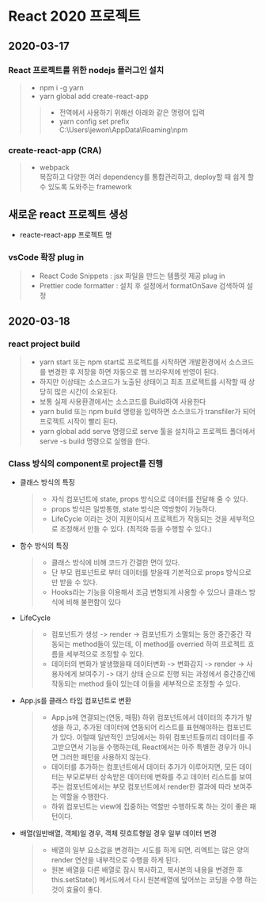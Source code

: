 # React 2020 프로젝트

## 2020-03-17

### React 프로젝트를 위한 nodejs 플러그인 설치

> - npm i -g yarn
> - yarn global add create-react-app
>
> > - 전역에서 사용하기 위해선 아래와 같은 명령어 입력
> > - yarn config set prefix C:\Users\jewon\AppData\Roaming\npm

### create-react-app (CRA)

> - webpack  
>   복잡하고 다양한 여러 dependency를 통합관리하고, deploy할 때 쉽게 할 수 있도록 도와주는 framework

## 새로운 react 프로젝트 생성

- reacte-react-app 프로젝트 명

### vsCode 확장 plug in

> - React Code Snippets : jsx 파일을 만드는 템플릿 제공 plug in
> - Prettier code formatter : 설치 후 설정에서 formatOnSave 검색하여 설정

## 2020-03-18

### react project build

> - yarn start 또는 npm start로 프로젝트를 시작하면 개발환경에서 소스코드를 변경한 후 저장을 하면 자동으로 웹 브라우저에 반영이 된다.
> - 하지만 이상태는 소스코드가 노출된 상태이고 최초 프로젝트를 시작할 때 상당히 많은 시간이 소요된다.
> - 보통 실제 사용환경에서는 소스코드를 Build하여 사용한다
> - yarn bulid 또는 npm build 명령을 입력하면 소스코드가 transfiler가 되어 프로젝트 시작이 빨리 된다.
> - yarn global add serve 명령으로 serve 툴을 설치하고 프로젝트 폴더에서 serve -s build 명령으로 실행을 한다.

### Class 방식의 component로 project를 진행

- 클래스 방식의 특징

  > - 자식 컴포넌트에 state, props 방식으로 데이터를 전달해 줄 수 있다.
  > - props 방식은 일방통행, state 방식은 역방향이 가능하다.
  > - LifeCycle 이라는 것이 지원이되서 프로젝트가 작동되는 것을 세부적으로 조정해서 만들 수 있다. (최적화 등을 수행할 수 있다.)

- 함수 방식의 특징

  > - 클래스 방식에 비해 코드가 간결한 면이 있다.
  > - 단 부모 컴포넌트로 부터 데이터를 받을때 기본적으로 props 방식으로만 받을 수 있다.
  > - Hooks라는 기능을 이용해서 조금 변형되게 사용할 수 있으나 클래스 방식에 비해 불편함이 있다

- LifeCycle

  > - 컴포넌트가 생성 -> render -> 컴포넌트가 소멸되는 동안 중간중간 작동되는 method들이 있는데, 이 method를 overried 하여 프로젝트 흐름을 세부적으로 조정할 수 있다.
  > - 데이터의 변화가 발생했을때 데이터변화 -> 변화감지 -> render -> 사용자에게 보여주기 -> 대기 상태 순으로 진행 되는 과정에서 중간중간에 작동되는 method 들이 있는데 이들을 세부적으로 조정할 수 있다.

- App.js를 클래스 타입 컴포넌트로 변환

  > - App.js에 연결되는(연동, 매핑) 하위 컴포넌트에서 데이터의 추가가 발생을 하고, 추가된 데이터에 연동되어 리스트를 표현해야하는 컴포넌트가 있다. 이럴때 일반적인 코딩에서는 하위 컴포넌트들끼리 데이터를 주고받으면서 기능을 수행하는데, React에서는 아주 특별한 경우가 아니면 그러한 패턴을 사용하지 않는다.
  > - 데이터를 추가하는 컴포넌트에서 데이터 추가가 이루어지면, 모든 데이터는 부모로부터 상속받은 데이터에 변화를 주고 데이터 리스트를 보여주는 컴포넌트에서는 부모 컴포넌트에서 render한 결과에 따라 보여주는 역할을 수행한다.
  > - 하위 컴포넌트는 view에 집중하는 역할만 수행하도록 하는 것이 좋은 패턴이다.

- 배열(일반배열, 객체)일 경우, 객체 릿흐트형일 경우 일부 데이터 변경
  > - 배열의 일부 요소값을 변경하는 시도를 하게 되면, 리엑트는 많은 양의 render 연산을 내부적으로 수행을 하게 된다.
  > - 원본 배열을 다른 배열로 잠시 복사하고, 복사본의 내용을 변경한 후 this.setState() 메서드에서 다시 원본배열에 덮어쓰는 코딩을 수행 하는 것이 효율이 좋다.
